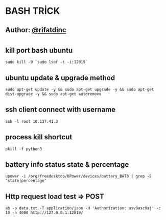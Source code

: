 
# BASH TRİCK

## Author: [@rifatdinc](https://twitter.com/raficimsakinol)

#

## kill port bash ubuntu

   ```text
   sudo kill -9 `sudo lsof -t -i:12019`
   ```

## ubuntu update & upgrade method

```text
sudo apt-get update -y && sudo apt-get upgrade -y && sudo apt-get dist-upgrade -y && sudo apt-get autoremove
```

## ssh client connect with username

```text
ssh -l root 10.137.41.3
```

## process kill shortcut

```text
pkill -f python3
```

## battery info status state & percentage

```text
upower -i /org/freedesktop/UPower/devices/battery_BAT0 | grep -E "state|percentage"
```
## Http request load test => POST 

```text
ab -p data.txt -T application/json -H 'Authorization: asv9asc9aj' -c 10 -n 4000 http://127.0.0.1:12019/
